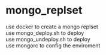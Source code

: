 # mongo_replset
use docker to create a mongo replset  
use mongo_deploy.sh to deploy  
use mongo_undeploy.sh to deploy  
use mongorc to config the enviroment  

